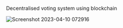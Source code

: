 Decentralised voting system using blockchain 

![Screenshot 2023-04-10 072916](https://github.com/lokeshvegi2002/Decentralised_voting_system/assets/104306768/9cb0e118-1862-45b2-bce0-a748bb34b139)

